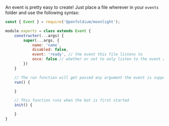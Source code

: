 An event is pretty easy to create! Just place a file wherever in your `events` folder and use the following syntax: 

```js
const { Event } = require('@penfoldium/moonlight');

module.exports = class extends Event {
    constructor(...args) {
        super(...args, {
            name: 'name',
            disabled: false,
            event: 'ready', // the event this file listens to
            once: false // whether or not to only listen to the event above once
        })
    }

    // The run function will get passed any argument the event is supposed to get (e.g. message for the message event)
    run() {

    }

    // This function runs when the bot is first started
    init() {

    }
}
```